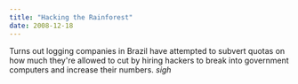 ```yaml
---
title: "Hacking the Rainforest"
date: 2008-12-18
---
```

Turns out logging companies in Brazil have attempted to subvert quotas on how much they're allowed to cut by hiring hackers to break into government computers and increase their numbers. *sigh*
